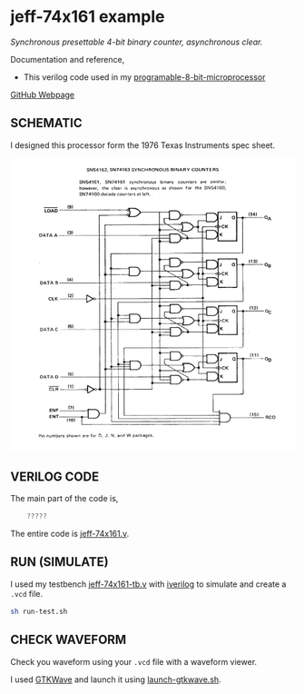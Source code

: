 # jeff-74x161 example

_Synchronous presettable 4-bit binary counter, asynchronous clear._

Documentation and reference,

* This verilog code used in my [programable-8-bit-microprocessor](https://github.com/JeffDeCola/my-systemverilog-examples/tree/master/systems/microprocessors/programable-8-bit-microprocessor)

[GitHub Webpage](https://jeffdecola.github.io/my-systemverilog-examples/)

## SCHEMATIC

I designed this processor form the 1976 Texas Instruments spec sheet.

![IMAGE - ti-74x161-schematic.jpg - IMAGE](../../../docs/pics/ti-74x161-schematic.jpg)

## VERILOG CODE

The main part of the code is,

```verilog
    ?????
```

The entire code is
[jeff-74x161.v](jeff-74x161.v).

## RUN (SIMULATE)

I used my testbench
[jeff-74x161-tb.v](jeff-74x161-tb.v) with
[iverilog](https://github.com/JeffDeCola/my-cheat-sheets/tree/master/hardware/tools/simulation/iverilog-cheat-sheet)
to simulate and create a `.vcd` file.

```bash
sh run-test.sh
```

## CHECK WAVEFORM

Check you waveform using your `.vcd` file with a waveform viewer.

I used [GTKWave](https://github.com/JeffDeCola/my-cheat-sheets/tree/master/hardware/tools/simulation/gtkwave-cheat-sheet)
and launch it using
[launch-gtkwave.sh](launch-gtkwave.sh).
